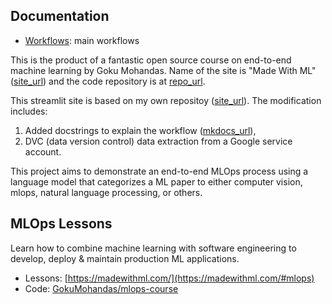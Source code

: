 ## Documentation

- [Workflows](tagifai/main.md): main workflows
<!-- - [tagifai](tagifai/data.md): documentation of functionality -->
<!-- - [config](config/config.md): configurations -->

This is the product of a fantastic open source course on end-to-end
machine learning by Goku Mohandas. Name of the site is "Made With ML" ([site_url](https://madewithml.com/)) and the code repository
is at [repo_url](https://github.com/GokuMohandas/mlops-course/).

This streamlit site is based
on my own repositoy ([site_url](https://github.com/tonypeng1/mlops)). The modification includes:

1. Added docstrings to explain the workflow ([mkdocs_url](https://tonypeng1.github.io/mlops/)),
2. DVC (data version control) data extraction from a Google service account.

This project aims to demonstrate an end-to-end MLOps process using a language model that
categorizes a ML paper to either computer vision, mlops, natural language processing, or others.

## MLOps Lessons

Learn how to combine machine learning with software engineering to develop, deploy & maintain production ML applications.

- Lessons: [https://madewithml.com/](https://madewithml.com/#mlops)
- Code: [GokuMohandas/mlops-course](https://github.com/GokuMohandas/mlops-course)
